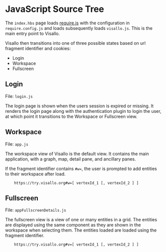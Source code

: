 
# JavaScript Source Tree

The `index.hbs` page loads [require.js](http://requirejs.org) with the configuration in `require.config.js` and loads subsequently loads `visallo.js`. This is the main entry point to Visallo.

Visallo then transitions into one of three possible states based on url fragment identifier and cookies:

* Login
* Workspace
* Fullscreen

## Login

File: `login.js`

The login page is shown when the users session is expired or missing. It renders the login page along with the authentication plugin to login the user, at which point it transitions to the Workspace or Fullscreen view. 


## Workspace

File: `app.js`

The workspace view of Visallo is the default view. It contains the main application, with a graph, map, detail pane, and ancillary panes.

If the fragment identifier contains `#w=`, the user is prompted to add entities to their workspace after load.

        https://try.visallo.org#w=[ vertexId_1 [, vertexId_2 ] ]

## Fullscreen

File: `appFullscreenDetails.js`

The fullscreen view is a view of one or many entities in a grid. The entities are displayed using the same component as they are shown in the workspace when selecting them. The entities loaded are loaded using the fragment identifier.

        https://try.visallo.org#v=[ vertexId_1 [, vertexId_2 ] ]
